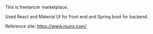 This is freelancer marketplace.

Used React and Material UI for front end and Spring boot for backend.

Reference site: https://www.rounx.com/

